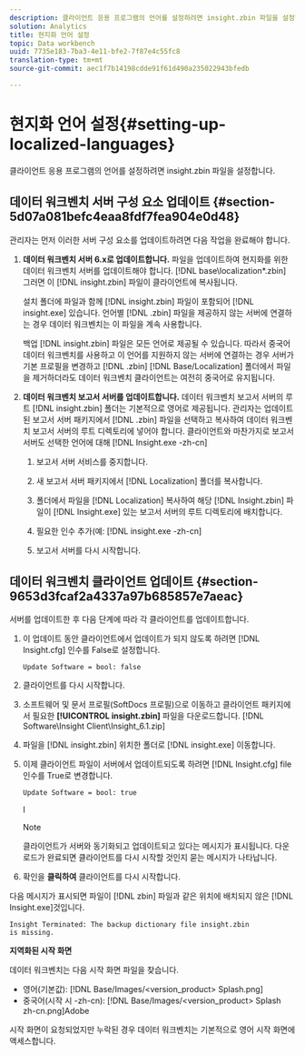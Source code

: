 ```yaml
---
description: 클라이언트 응용 프로그램의 언어를 설정하려면 insight.zbin 파일을 설정합니다.
solution: Analytics
title: 현지화 언어 설정
topic: Data workbench
uuid: 7735e183-7ba3-4e11-bfe2-7f87e4c55fc8
translation-type: tm+mt
source-git-commit: aec1f7b14198cdde91f61d490a235022943bfedb

---
```



# 현지화 언어 설정{#setting-up-localized-languages}

클라이언트 응용 프로그램의 언어를 설정하려면 insight.zbin 파일을 설정합니다.

## 데이터 워크벤치 서버 구성 요소 업데이트 {#section-5d07a081befc4eaa8fdf7fea904e0d48}

관리자는 먼저 이러한 서버 구성 요소를 업데이트하려면 다음 작업을 완료해야 합니다.

1. **데이터 워크벤치 서버 6.x로 업데이트합니다.** 파일을 업데이트하여 현지화를 위한 데이터 워크벤치 서버를 업데이트해야 합니다. [!DNL base\localization\*.zbin] 그러면 이 [!DNL insight.zbin] 파일이 클라이언트에 복사됩니다.

   설치 폴더에 파일과 함께 [!DNL insight.zbin] 파일이 포함되어 [!DNL insight.exe] 있습니다. 언어별 [!DNL .zbin] 파일을 제공하지 않는 서버에 연결하는 경우 데이터 워크벤치는 이 파일을 계속 사용합니다.

   백업 [!DNL insight.zbin] 파일은 모든 언어로 제공될 수 있습니다. 따라서 중국어 데이터 워크벤치를 사용하고 이 언어를 지원하지 않는 서버에 연결하는 경우 서버가 기본 프로필을 변경하고 [!DNL .zbin] [!DNL Base/Localization] 폴더에서 파일을 제거하더라도 데이터 워크벤치 클라이언트는 여전히 중국어로 유지됩니다.

1. **데이터 워크벤치 보고서 서버를 업데이트합니다.** 데이터 워크벤치 보고서 서버의 루트 [!DNL insight.zbin] 폴더는 기본적으로 영어로 제공됩니다. 관리자는 업데이트된 보고서 서버 패키지에서 [!DNL .zbin] 파일을 선택하고 복사하여 데이터 워크벤치 보고서 서버의 루트 디렉토리에 넣어야 합니다. 클라이언트와 마찬가지로 보고서 서버도 선택한 언어에 대해 [!DNL Insight.exe -zh-cn]

   1. 보고서 서버 서비스를 중지합니다.
   1. 새 보고서 서버 패키지에서 [!DNL Localization] 폴더를 복사합니다.
   1. 폴더에서 파일을 [!DNL Localization] 복사하여 해당 [!DNL Insight.zbin] 파일이 [!DNL Insight.exe] 있는 보고서 서버의 루트 디렉토리에 배치합니다.

   1. 필요한 인수 추가(예: [!DNL insight.exe -zh-cn]
   1. 보고서 서버를 다시 시작합니다.

## 데이터 워크벤치 클라이언트 업데이트 {#section-9653d3fcaf2a4337a97b685857e7aeac}

서버를 업데이트한 후 다음 단계에 따라 각 클라이언트를 업데이트합니다.

1. 이 업데이트 동안 클라이언트에서 업데이트가 되지 않도록 하려면 [!DNL Insight.cfg] 인수를 False로 설정합니다.

   ```
   Update Software = bool: false
   ```

1. 클라이언트를 다시 시작합니다.
1. 소프트웨어 및 문서 프로필(SoftDocs 프로필)으로 이동하고 클라이언트 패키지에서 필요한 **[!UICONTROL insight.zbin]** 파일을 다운로드합니다. [!DNL Software\Insight Client\Insight_6.1.zip]

1. 파일을 [!DNL insight.zbin] 위치한 폴더로 [!DNL insight.exe] 이동합니다.

1. 이제 클라이언트 파일이 서버에서 업데이트되도록 하려면 [!DNL Insight.cfg] file 인수를 True로 변경합니다.

   ```
   Update Software = bool: true
   ```

   I

   >[!NOTE]
   >
   >클라이언트가 서버와 동기화되고 업데이트되고 있다는 메시지가 표시됩니다. 다운로드가 완료되면 클라이언트를 다시 시작할 것인지 묻는 메시지가 나타납니다.

1. 확인을 **클릭하여** 클라이언트를 다시 시작합니다.

다음 메시지가 표시되면 파일이 [!DNL zbin] 파일과 같은 위치에 배치되지 않은 [!DNL Insight.exe]것입니다.

```
Insight Terminated: The backup dictionary file insight.zbin 
is missing.
```

**지역화된 시작 화면**

데이터 워크벤치는 다음 시작 화면 파일을 찾습니다.

* 영어(기본값): [!DNL Base/Images/<version_product> Splash.png]
* 중국어(시작 시 -zh-cn): [!DNL Base/Images/<version_product> Splash zh-cn.png]Adobe

시작 화면이 요청되었지만 누락된 경우 데이터 워크벤치는 기본적으로 영어 시작 화면에 액세스합니다.

<!-- <a id="section_91AE5EF234C14652A7B04082A22629AB"></a> -->

